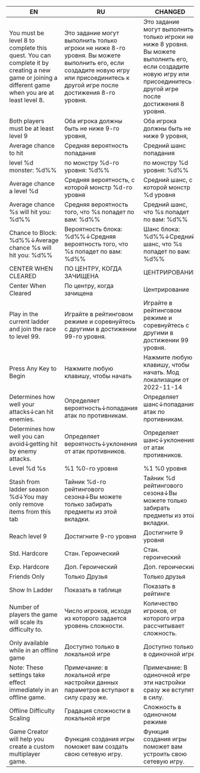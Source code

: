 | EN | RU | CHANGED |
| --- | --- | --- |
| You must be level 8 to complete this quest. You can complete it by creating a new game or joining a different game when you are at least level 8. | Это задание могут выполнить только игроки не ниже 8-го уровня. Вы можете выполнить его, если создадите новую игру или присоединитесь к другой игре после достижения 8-го уровня. | Это задание могут выполнить только игроки не ниже 8 уровня. Вы можете выполнить его, если создадите новую игру или присоединитесь к другой игре после достижения 8 уровня. |
| Both players must be at least level 9 | Оба игрока должны быть не ниже 9-го уровня, | Оба игрока должны быть не ниже 9 уровня, |
| Average chance to hit | Средняя вероятность попадания | Средний шанс попадания |
| level %d monster: %d%% | по монстру %d-го уровня: %d%% | по монстру %d уровня: %d%% |
| Average chance a level %d | Средняя вероятность, с которой монстр %d-го уровня | Средний шанс, с которой монстр %d уровня |
| Average chance %s will hit you: %d%% | Средняя вероятность того, что %s попадет по вам: %d%% | Средний шанс, что %s попадет по вам: %d%% |
| Chance to Block: %d%%↓Average chance %s will hit you: %d%% | Вероятность блока: %d%%↓Средняя вероятность того, что %s попадет по вам: %d%% | Шанс блока: %d%%↓Средний шанс, что %s попадет по вам: %d%% |
| CENTER WHEN CLEARED | ПО ЦЕНТРУ, КОГДА ЗАЧИЩЕНА | ЦЕНТРИРОВАНИЕ |
| Center When Cleared | По центру, когда зачищена | Центрирование |
| Play in the current ladder and join the race to level 99. | Играйте в рейтинговом режиме и соревнуйтесь с другими в достижении 99-го уровня. | Играйте в рейтинговом режиме и соревнуйтесь с другими в достижении 99 уровня. |
| Press Any Key to Begin | Нажмите любую клавишу, чтобы начать | Нажмите любую клавишу, чтобы начать. Мод локализации от 2022-11-14 |
| Determines how well your attacks↓can hit enemies. | Определяет вероятность↓попадания атак по противникам. | Определяет шанс↓попадания атак по противникам. |
| Determines how well you can avoid↓getting hit by enemy attacks. | Определяет вероятность↓уклонения от атак противников. | Определяет шанс↓уклонения от атак противников. |
| Level %d %s | %1 %0-го уровня | %1 %0 уровня |
| Stash from ladder season %d↓You may only remove items from this tab | Тайник %d-го рейтингового сезона↓Вы можете только забирать предметы из этой вкладки. | Тайник %d рейтингового сезона↓Вы можете только забирать предметы из этой вкладки. |
| Reach level 9 | Достигните 9-го уровня | Достигните 9 уровня |
| Std. Hardcore | Стан. Героический | Стан. героический |
| Exp. Hardcore | Доп. Героический | Доп. героический |
| Friends Only | Только Друзья | Только друзья |
| Show In Ladder | Показать в таблице | Показать в рейтинге |
| Number of players the game will scale its difficulty to. | Число игроков, исходя из которого задается уровень сложности. | Количество игроков, от которого игра рассчитывает сложность. |
| Only available while in an offline game | Доступно только в локальной игре | Доступно только в одиночной игре |
| Note: These settings take effect immediately in an offline game. | Примечание: в локальной игре настройки данных параметров вступают в силу сразу же. | Примечание: В одиночной игре эти настройки сразу же вступят в силу. |
| Offline Difficulty Scaling | Градация сложности в локальной игре | Сложность в одиночном режиме |
| Game Creator will help you create a custom multiplayer game. | Функция создания игры поможет вам создать свою сетевую игру. | Функция создания игры поможет вам устроить свою сетевую игру. |
